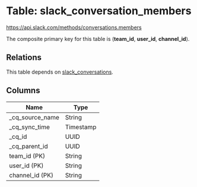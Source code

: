 # Table: slack_conversation_members

https://api.slack.com/methods/conversations.members

The composite primary key for this table is (**team_id**, **user_id**, **channel_id**).

## Relations

This table depends on [slack_conversations](slack_conversations.md).

## Columns

| Name          | Type          |
| ------------- | ------------- |
|_cq_source_name|String|
|_cq_sync_time|Timestamp|
|_cq_id|UUID|
|_cq_parent_id|UUID|
|team_id (PK)|String|
|user_id (PK)|String|
|channel_id (PK)|String|